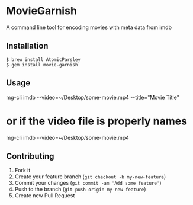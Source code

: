 # MovieGarnish

A command line tool for encoding movies with meta data from imdb

## Installation

    $ brew install AtomicParsley
    $ gem install movie-garnish

## Usage

   mg-cli imdb --video=~/Desktop/some-movie.mp4 --title="Movie Title"

   # or if the video file is properly names

   mg-cli imdb --video=~/Desktop/some-movie.mp4


## Contributing

1. Fork it
2. Create your feature branch (`git checkout -b my-new-feature`)
3. Commit your changes (`git commit -am 'Add some feature'`)
4. Push to the branch (`git push origin my-new-feature`)
5. Create new Pull Request
